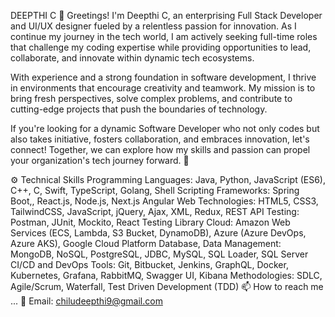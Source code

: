 DEEPTHI C
🚀 Greetings! I'm Deepthi C, an enterprising Full Stack Developer  and UI/UX designer fueled by a relentless passion for innovation. As I continue my journey in the tech world, I am actively seeking full-time roles that challenge my coding expertise while providing opportunities to lead, collaborate, and innovate within dynamic tech ecosystems.

With experience and a strong foundation in software development, I thrive in environments that encourage creativity and teamwork. My mission is to bring fresh perspectives, solve complex problems, and contribute to cutting-edge projects that push the boundaries of technology.

If you're looking for a dynamic Software Developer who not only codes but also takes initiative, fosters collaboration, and embraces innovation, let's connect! Together, we can explore how my skills and passion can propel your organization's tech journey forward. 🚀

⚙️ Technical Skills
Programming Languages: Java, Python, JavaScript (ES6), C++, C, Swift, TypeScript, Golang, Shell Scripting
Frameworks: Spring Boot,, React.js, Node.js, Next.js Angular
Web Technologies: HTML5, CSS3, TailwindCSS, JavaScript, jQuery, Ajax, XML, Redux, REST API
Testing: Postman, JUnit, Mockito, React Testing Library
Cloud: Amazon Web Services (ECS, Lambda, S3 Bucket, DynamoDB), Azure (Azure DevOps, Azure AKS), Google Cloud Platform
Database, Data Management: MongoDB, NoSQL, PostgreSQL, JDBC, MySQL, SQL Loader, SQL Server
CI/CD and DevOps Tools: Git, Bitbucket, Jenkins, GraphQL, Docker, Kubernetes, Grafana, RabbitMQ, Swagger UI, Kibana
Methodologies: SDLC, Agile/Scrum, Waterfall, Test Driven Development (TDD)
📫 How to reach me ...
📧 Email:  chiludeepthi9@gmail.com 

